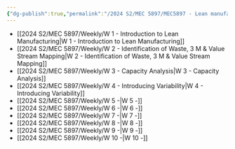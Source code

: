 ```yaml
---
{"dg-publish":true,"permalink":"/2024 S2/MEC 5897/MEC5897 - Lean manufacturing (overall)/","dgPassFrontmatter":true}
---
```


-  [[2024 S2/MEC 5897/Weekly/W 1 - Introduction to Lean Manufacturing\|W 1 - Introduction to Lean Manufacturing]]
-  [[2024 S2/MEC 5897/Weekly/W 2 - Identification of Waste, 3 M & Value Stream Mapping\|W 2 - Identification of Waste, 3 M & Value Stream Mapping]]
- [[2024 S2/MEC 5897/Weekly/W 3 - Capacity Analysis\|W 3 - Capacity Analysis]]
- [[2024 S2/MEC 5897/Weekly/W 4 - Introducing Variability\|W 4 - Introducing Variability]]
- [[2024 S2/MEC 5897/Weekly/W 5 -\|W 5 -]]
- [[2024 S2/MEC 5897/Weekly/W 6 -\|W 6 -]]
- [[2024 S2/MEC 5897/Weekly/W 7 -\|W 7 -]]
- [[2024 S2/MEC 5897/Weekly/W 8 -\|W 8 -]]
- [[2024 S2/MEC 5897/Weekly/W 9 -\|W 9 -]]
- [[2024 S2/MEC 5897/Weekly/W 10 -\|W 10 -]]
